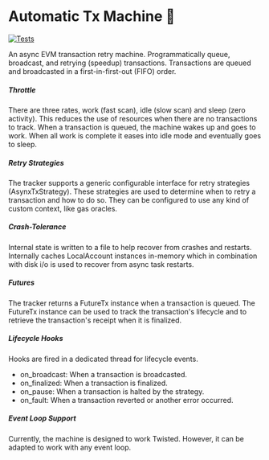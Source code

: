 Automatic Tx Machine 🏧
========================

[![Tests](https://github.com/nucypher/ATxM/actions/workflows/pytest.yml/badge.svg)](https://github.com/nucypher/ATxM/actions/workflows/pytest.yml)

An async EVM transaction retry machine.
Programmatically queue, broadcast, and retrying (speedup) transactions.
Transactions are queued and broadcasted in a first-in-first-out (FIFO) order.

##### Throttle 

There are three rates, work (fast scan), idle (slow scan) and sleep (zero activity).
This reduces the use of resources when there are no transactions to track.
When a transaction is queued, the machine wakes up and goes to work.
When all work is complete it eases into idle mode and eventually goes to sleep.

##### Retry Strategies

The tracker supports a generic configurable interface for retry strategies (AsynxTxStrategy).
These strategies are used to determine when to retry a transaction and how to do so.
They can be configured to use any kind of custom context, like gas oracles.

##### Crash-Tolerance

Internal state is written to a file to help recover from crashes
and restarts. Internally caches LocalAccount instances in-memory which in
combination with disk i/o is used to recover from async task restarts.

##### Futures

The tracker returns a FutureTx instance when a transaction is queued.
The FutureTx instance can be used to track the transaction's lifecycle and
to retrieve the transaction's receipt when it is finalized.

##### Lifecycle Hooks 

Hooks are fired in a dedicated thread for lifecycle events.

- on_broadcast: When a transaction is broadcasted.
- on_finalized: When a transaction is finalized.
- on_pause: When a transaction is halted by the strategy.
- on_fault: When a transaction reverted or another error occurred.

##### Event Loop Support

Currently, the machine is designed to work Twisted.
However, it can be adapted to work with any event loop.
